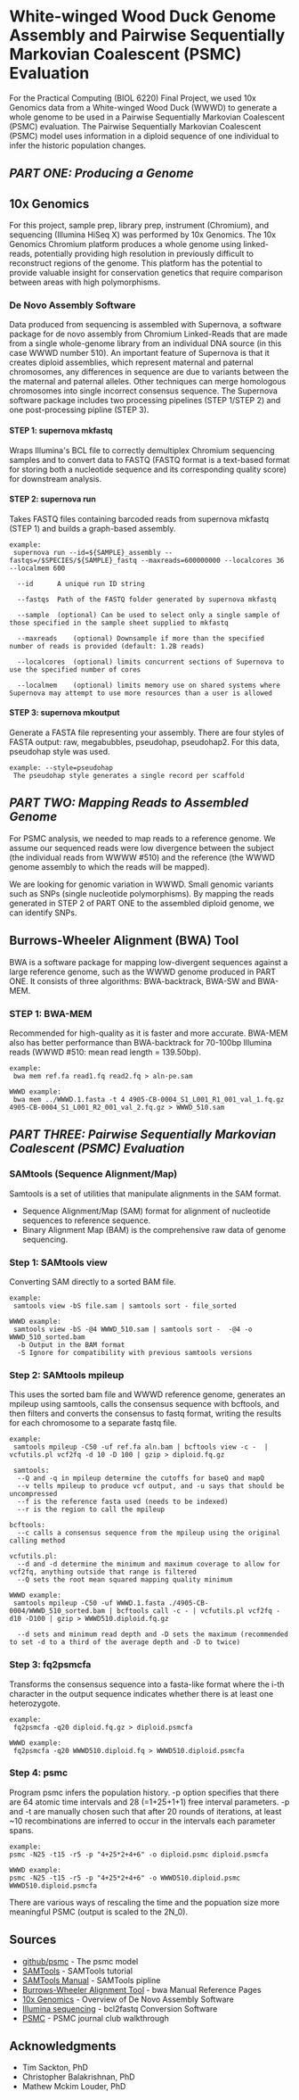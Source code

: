 # White-winged Wood Duck Genome Assembly and Pairwise Sequentially Markovian Coalescent (PSMC) Evaluation

For the Practical Computing (BIOL 6220) Final Project, we used 10x Genomics data from a White-winged Wood Duck (WWWD) to generate a whole genome to be used in a Pairwise Sequentially Markovian Coalescent (PSMC) evaluation. The Pairwise Sequentially Markovian Coalescent (PSMC) model uses information in a  diploid sequence of one individual to infer the historic population changes.

## *PART ONE: Producing a Genome*

## 10x Genomics 

For this project, sample prep, library prep, instrument (Chromium), and sequencing (Illumina HiSeq X) was performed by 10x Genomics. The 10x Genomics Chromium platform produces a whole genome using linked-reads, potentially providing high resolution in previously difficult to reconstruct regions of the genome. This platform has the potential to provide valuable insight for conservation genetics that require comparison between areas with high polymorphisms.
 

### De Novo Assembly Software
Data produced from sequencing is assembled with Supernova, a software package for de novo assembly from Chromium Linked-Reads that are made from a single whole-genome library from an individual DNA source (in this case WWWD number 510). An important feature of Supernova is that it creates diploid assemblies, which represent maternal and paternal chromosomes, any differences in sequence are due to variants between the the maternal and paternal alleles. Other techniques can merge homologous chromosomes into single incorrect consensus sequence. The Supernova software package includes two processing pipelines (STEP 1/STEP 2) and one post-processing pipline (STEP 3).

#### STEP 1: supernova mkfastq 

Wraps Illumina's BCL file to correctly demultiplex Chromium sequencing samples and to convert data to FASTQ (FASTQ format is a text-based format for storing both a nucleotide sequence and its corresponding quality score) for downstream analysis.

#### STEP 2: supernova run 

Takes FASTQ files containing barcoded reads from supernova mkfastq (STEP 1) and builds a graph-based assembly.

```
example: 
 supernova run --id=${SAMPLE}_assembly --fastqs=/$SPECIES/${SAMPLE}_fastq --maxreads=600000000 --localcores 36 --localmem 600
 
  --id      A unique run ID string
  
  --fastqs	Path of the FASTQ folder generated by supernova mkfastq
  
  --sample	(optional) Can be used to select only a single sample of those specified in the sample sheet supplied to mkfastq
  
  --maxreads	(optional) Downsample if more than the specified number of reads is provided (default: 1.2B reads)
  
  --localcores	(optional) limits concurrent sections of Supernova to use the specified number of cores
  
  --localmem	(optional) limits memory use on shared systems where Supernova may attempt to use more resources than a user is allowed

```

#### STEP 3: supernova mkoutput

Generate a FASTA file representing your assembly. There are four styles of FASTA output: raw, megabubbles, pseudohap, pseudohap2. For this data, pseudohap style was used.

```
example: --style=pseudohap
 The pseudohap style generates a single record per scaffold
```

## *PART TWO: Mapping Reads to Assembled Genome*

For PSMC analysis, we needed to map reads to a reference genome. We assume our sequenced reads were low divergence between the subject (the individual reads from WWWW #510) and the reference (the WWWD genome assembly to which the reads will be mapped). 

We are looking for genomic variation  in WWWD. Small genomic variants such as SNPs (single nucleotide polymorphisms). By mapping the reads generated in STEP 2 of PART ONE to the assembled diploid genome, we can identify SNPs.


## Burrows-Wheeler Alignment (BWA) Tool

BWA is a software package for mapping low-divergent sequences against a large reference genome, such as the WWWD genome produced in PART ONE. It consists of three algorithms: BWA-backtrack, BWA-SW and BWA-MEM.

### STEP 1: BWA-MEM

Recommended for high-quality as it is faster and more accurate. BWA-MEM also has better performance than BWA-backtrack for 70-100bp Illumina reads (WWWD #510: mean read length = 139.50bp).

```
example: 
 bwa mem ref.fa read1.fq read2.fq > aln-pe.sam
 
WWWD example: 
 bwa mem ../WWWD.1.fasta -t 4 4905-CB-0004_S1_L001_R1_001_val_1.fq.gz 4905-CB-0004_S1_L001_R2_001_val_2.fq.gz > WWWD_510.sam
```
## *PART THREE: Pairwise Sequentially Markovian Coalescent (PSMC) Evaluation*

### SAMtools (Sequence Alignment/Map)

Samtools is a set of utilities that manipulate alignments in the SAM format. 
 - Sequence Alignment/Map (SAM) format for alignment of nucleotide sequences to reference sequence. 
 - Binary Alignment Map (BAM) is the comprehensive raw data of genome sequencing.

### Step 1: SAMtools view

Converting SAM directly to a sorted BAM file. 

```
example:
 samtools view -bS file.sam | samtools sort - file_sorted
 
WWWD example:
 samtools view -bS -@4 WWWD_510.sam | samtools sort -  -@4 -o WWWD_510_sorted.bam
  -b Output in the BAM format
  -S Ignore for compatibility with previous samtools versions
```

### Step 2: SAMtools mpileup

This uses the sorted bam file and WWWD reference genome, generates an mpileup using samtools, calls the consensus sequence with bcftools, and then filters and converts the consensus to fastq format, writing the results for each chromosome to a separate fastq file. 

```
example: 
 samtools mpileup -C50 -uf ref.fa aln.bam | bcftools view -c -  | vcfutils.pl vcf2fq -d 10 -D 100 | gzip > diploid.fq.gz
 
 samtools:
  --Q and -q in mpileup determine the cutoffs for baseQ and mapQ
  --v tells mpileup to produce vcf output, and -u says that should be uncompressed
  --f is the reference fasta used (needs to be indexed)
  --r is the region to call the mpileup

bcftools:
  --c calls a consensus sequence from the mpileup using the original calling method 

vcfutils.pl:
  --d and -d determine the minimum and maximum coverage to allow for vcf2fq, anything outside that range is filtered
  --Q sets the root mean squared mapping quality minimum

WWWD example:
 samtools mpileup -C50 -uf WWWD.1.fasta ./4905-CB-0004/WWWD_510_sorted.bam | bcftools call -c - | vcfutils.pl vcf2fq -d10 -D100 | gzip > WWWD510.diploid.fq.gz  
  
  --d sets and minimum read depth and -D sets the maximum (recommended to set -d to a third of the average depth and -D to twice)
```

### Step 3: fq2psmcfa

Transforms the consensus sequence into a fasta-like format where the i-th character in the output sequence indicates whether there is at least one heterozygote.

```
example: 
 fq2psmcfa -q20 diploid.fq.gz > diploid.psmcfa

WWWD example: 
 fq2psmcfa -q20 WWWD510.diploid.fq > WWWD510.diploid.psmcfa
 ```
 
 ### Step 4: psmc
 
 Program psmc infers the population history. 
  -p option specifies that there are 64 atomic time intervals and 28 (=1+25+1+1) free interval parameters. 
  -p and -t  are manually chosen such that after 20 rounds of iterations, at least ~10 recombinations are inferred to occur in the intervals each parameter spans.
 
 ```
example: 
 psmc -N25 -t15 -r5 -p "4+25*2+4+6" -o diploid.psmc diploid.psmcfa

WWWD example: 
 psmc -N25 -t15 -r5 -p "4+25*2+4+6" -o WWWD510.diploid.psmc WWWD510.diploid.psmcfa
 ```
There are various ways of rescaling the time and the popuation size more meaningful PSMC (output is scaled to the 2N_0).

## Sources

* [github/psmc](https://github.com/lh3/psmc) - The psmc model
* [SAMTools](https://davetang.org/wiki/tiki-index.php?page=SAMTools) - SAMTools tutorial
* [SAMTools Manual](http://www.htslib.org/doc/samtools-1.1.html) - SAMTools pipline
* [Burrows-Wheeler Alignment Tool](http://bio-bwa.sourceforge.net/bwa.shtml) - bwa Manual Reference Pages
* [10x Genomics](https://support.illumina.com/sequencing/sequencing_software/bcl2fastq-conversion-software.html) - Overview of De Novo Assembly Software
* [Illumina sequencing](https://github.com/lh3/psmc) - bcl2fastq Conversion Software
* [PSMC](https://informatics.fas.harvard.edu/psmc-journal-club-walkthrough.html) - PSMC journal club walkthrough

## Acknowledgments

* Tim Sackton, PhD
* Christopher Balakrishnan, PhD
* Mathew Mckim Louder, PhD
